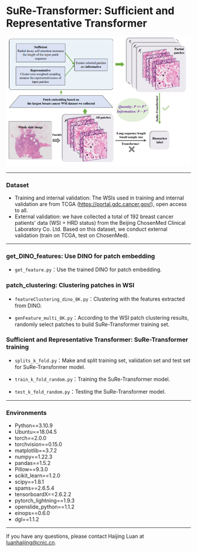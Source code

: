 # SuRe-Transformer: Sufficient and Representative Transformer
![Graphical abstract](graphical-abstract.png) 

- - -
### Dataset
* Training and internal validation: The WSIs used in training and internal validation are from TCGA (https://portal.gdc.cancer.gov/), open access to all. 
* External validation: we have collected a total of 192 breast cancer patients' data (WSI + HRD status) from the Beijing ChosenMed Clinical Laboratory Co. Ltd. Based on this dataset, we conduct external validation (train on TCGA, test on ChosenMed).
- - -

### get_DINO_features: Use DINO for patch embedding

* `get_feature.py`：Use the trained DINO for patch embedding.

### patch_clustering: Clustering patches in WSI 

* `featureClustering_dino_8K.py`：Clustering with the features extracted from DINO.
  
* `genFeature_multi_8K.py`：According to the WSI patch clustering results, randomly select patches to build SuRe-Transformer training set.

### Sufficient and Representative Transformer: SuRe-Transformer training

* `splits_k_fold.py`：Make and split training set, validation set and test set for SuRe-Transformer model.

* `train_k_fold_random.py`：Training the SuRe-Transformer model.

*  `test_k_fold_random.py`：Testing the SuRe-Transformer model.

- - - 
### Environments
* Python==3.10.9
* Ubuntu==18.04.5
* torch==2.0.0
* torchvision==0.15.0
* matplotlib==3.7.2
* numpy==1.22.3
* pandas==1.5.2
* Pillow==9.3.0
* scikit_learn==1.2.0
* scipy==1.8.1
* spams==2.6.5.4
* tensorboardX==2.6.2.2
* pytorch_lightning==1.9.3
* openslide_python==1.1.2
* einops==0.6.0
* dgl==1.1.2
- - -
If you have any questions, please contact Haijing Luan at luanhaijing@cnic.cn.
